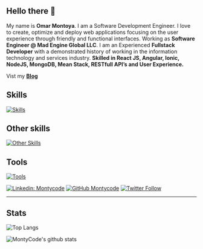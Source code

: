 ## Hello there 👋

My name is **Omar Montoya**. I am a Software Development Engineer. I love to create, optimize and deploy web applications focusing on the user experience through friendly and functional interfaces. Working as **Software Engineer @ Mad Engine Global LLC**. I am an Experienced **Fullstack Developer** with a demonstrated history of working in the information technology and services industry. **Skilled in React JS, Angular, Ionic, NodeJS, MongoDB, Mean Stack, RESTfull API’s and User Experience.**

Vist my **[Blog](https://montycode.dev)**

## Skills
[![Skills](https://skillicons.dev/icons?i=js,nodejs,react,nextjs,ts,express,tailwind,vite,vue,angular,graphql&perline=6)](https://github.com/montycode)
## Other skills
[![Other Skills](https://skillicons.dev/icons?i=aws,azure,cypress,docker,jenkins,jest,materialui,mongodb,postgres,redux,sequelize&perline=6)](https://github.com/montycode)
## Tools
[![Tools](https://skillicons.dev/icons?i=discord,firebase,github,postman,vscode,vscode,figma&perline=6)](https://github.com/montycode)

[![Linkedin: Montycode](https://skillicons.dev/icons?i=linkedin)]([https://github.com/montycode](https://www.linkedin.com/in/montycode/))
[![GitHub Montycode](https://img.shields.io/github/followers/montycode?label=follow&style=social)](https://github.com/montycode)
[![Twitter Follow](https://img.shields.io/twitter/follow/monty_code?style=social)](https://twitter.com/monty_code)

---

## Stats
![Top Langs](https://github-readme-stats.vercel.app/api/top-langs/?username=montycode&layout=compact&theme=dark&hide_border=true)

![MontyCode's github stats](https://github-readme-stats.vercel.app/api?username=montycode&show_icons=true&hide_border=true&theme=dark)
